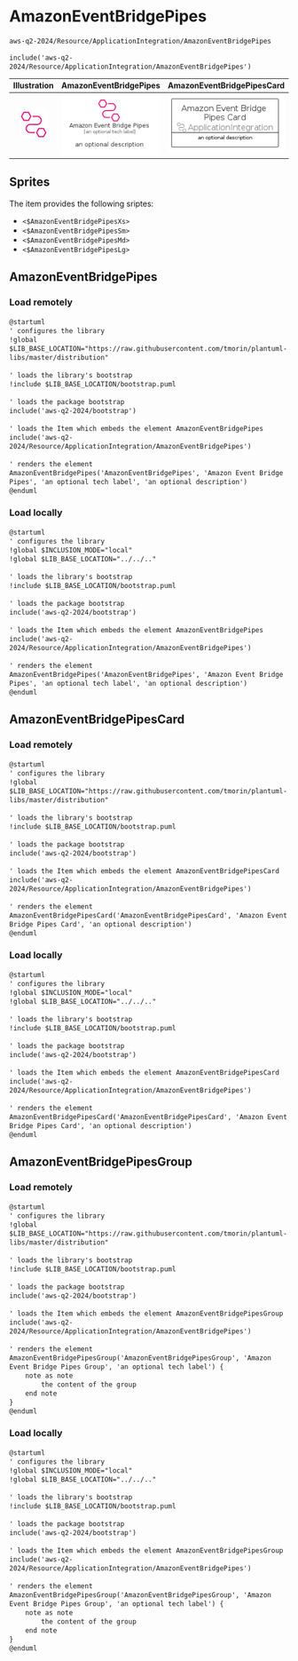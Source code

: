 # AmazonEventBridgePipes


```text
aws-q2-2024/Resource/ApplicationIntegration/AmazonEventBridgePipes
```

```text
include('aws-q2-2024/Resource/ApplicationIntegration/AmazonEventBridgePipes')
```



| Illustration | AmazonEventBridgePipes | AmazonEventBridgePipesCard | AmazonEventBridgePipesGroup |
| :---: | :---: | :---: | :---: |
| ![illustration for Illustration](../../../aws-q2-2024/Resource/ApplicationIntegration/AmazonEventBridgePipes.png) | ![illustration for AmazonEventBridgePipes](../../../aws-q2-2024/Resource/ApplicationIntegration/AmazonEventBridgePipes.Local.png) | ![illustration for AmazonEventBridgePipesCard](../../../aws-q2-2024/Resource/ApplicationIntegration/AmazonEventBridgePipesCard.Local.png) | ![illustration for AmazonEventBridgePipesGroup](../../../aws-q2-2024/Resource/ApplicationIntegration/AmazonEventBridgePipesGroup.Local.png) |



## Sprites
The item provides the following sriptes:

- `<$AmazonEventBridgePipesXs>`
- `<$AmazonEventBridgePipesSm>`
- `<$AmazonEventBridgePipesMd>`
- `<$AmazonEventBridgePipesLg>`





## AmazonEventBridgePipes

### Load remotely
```plantuml
@startuml
' configures the library
!global $LIB_BASE_LOCATION="https://raw.githubusercontent.com/tmorin/plantuml-libs/master/distribution"

' loads the library's bootstrap
!include $LIB_BASE_LOCATION/bootstrap.puml

' loads the package bootstrap
include('aws-q2-2024/bootstrap')

' loads the Item which embeds the element AmazonEventBridgePipes
include('aws-q2-2024/Resource/ApplicationIntegration/AmazonEventBridgePipes')

' renders the element
AmazonEventBridgePipes('AmazonEventBridgePipes', 'Amazon Event Bridge Pipes', 'an optional tech label', 'an optional description')
@enduml
```

### Load locally
```plantuml
@startuml
' configures the library
!global $INCLUSION_MODE="local"
!global $LIB_BASE_LOCATION="../../.."

' loads the library's bootstrap
!include $LIB_BASE_LOCATION/bootstrap.puml

' loads the package bootstrap
include('aws-q2-2024/bootstrap')

' loads the Item which embeds the element AmazonEventBridgePipes
include('aws-q2-2024/Resource/ApplicationIntegration/AmazonEventBridgePipes')

' renders the element
AmazonEventBridgePipes('AmazonEventBridgePipes', 'Amazon Event Bridge Pipes', 'an optional tech label', 'an optional description')
@enduml
```

## AmazonEventBridgePipesCard

### Load remotely
```plantuml
@startuml
' configures the library
!global $LIB_BASE_LOCATION="https://raw.githubusercontent.com/tmorin/plantuml-libs/master/distribution"

' loads the library's bootstrap
!include $LIB_BASE_LOCATION/bootstrap.puml

' loads the package bootstrap
include('aws-q2-2024/bootstrap')

' loads the Item which embeds the element AmazonEventBridgePipesCard
include('aws-q2-2024/Resource/ApplicationIntegration/AmazonEventBridgePipes')

' renders the element
AmazonEventBridgePipesCard('AmazonEventBridgePipesCard', 'Amazon Event Bridge Pipes Card', 'an optional description')
@enduml
```

### Load locally
```plantuml
@startuml
' configures the library
!global $INCLUSION_MODE="local"
!global $LIB_BASE_LOCATION="../../.."

' loads the library's bootstrap
!include $LIB_BASE_LOCATION/bootstrap.puml

' loads the package bootstrap
include('aws-q2-2024/bootstrap')

' loads the Item which embeds the element AmazonEventBridgePipesCard
include('aws-q2-2024/Resource/ApplicationIntegration/AmazonEventBridgePipes')

' renders the element
AmazonEventBridgePipesCard('AmazonEventBridgePipesCard', 'Amazon Event Bridge Pipes Card', 'an optional description')
@enduml
```

## AmazonEventBridgePipesGroup

### Load remotely
```plantuml
@startuml
' configures the library
!global $LIB_BASE_LOCATION="https://raw.githubusercontent.com/tmorin/plantuml-libs/master/distribution"

' loads the library's bootstrap
!include $LIB_BASE_LOCATION/bootstrap.puml

' loads the package bootstrap
include('aws-q2-2024/bootstrap')

' loads the Item which embeds the element AmazonEventBridgePipesGroup
include('aws-q2-2024/Resource/ApplicationIntegration/AmazonEventBridgePipes')

' renders the element
AmazonEventBridgePipesGroup('AmazonEventBridgePipesGroup', 'Amazon Event Bridge Pipes Group', 'an optional tech label') {
    note as note
        the content of the group
    end note
}
@enduml
```

### Load locally
```plantuml
@startuml
' configures the library
!global $INCLUSION_MODE="local"
!global $LIB_BASE_LOCATION="../../.."

' loads the library's bootstrap
!include $LIB_BASE_LOCATION/bootstrap.puml

' loads the package bootstrap
include('aws-q2-2024/bootstrap')

' loads the Item which embeds the element AmazonEventBridgePipesGroup
include('aws-q2-2024/Resource/ApplicationIntegration/AmazonEventBridgePipes')

' renders the element
AmazonEventBridgePipesGroup('AmazonEventBridgePipesGroup', 'Amazon Event Bridge Pipes Group', 'an optional tech label') {
    note as note
        the content of the group
    end note
}
@enduml
```

